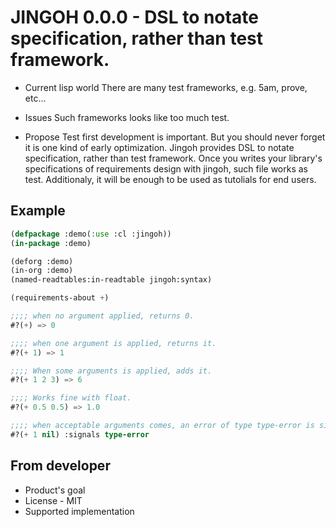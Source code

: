 # JINGOH 0.0.0 - DSL to notate specification, rather than test framework.

* Current lisp world
There are many test frameworks, e.g. 5am, prove, etc...

* Issues
Such frameworks looks like too much test.

* Propose
Test first development is important.
But you should never forget it is one kind of early optimization.
Jingoh provides DSL to notate specification, rather than test framework.
Once you writes your library's specifications of requirements design with jingoh, such file works as test.
Additionaly, it will be enough to be used as tutolials for end users.

## Example
```lisp
(defpackage :demo(:use :cl :jingoh))
(in-package :demo)

(deforg :demo)
(in-org :demo)
(named-readtables:in-readtable jingoh:syntax)

(requirements-about +)

;;;; when no argument applied, returns 0.
#?(+) => 0

;;;; when one argument is applied, returns it.
#?(+ 1) => 1

;;;; When some arguments is applied, adds it.
#?(+ 1 2 3) => 6

;;;; Works fine with float.
#?(+ 0.5 0.5) => 1.0

;;;; when acceptable arguments comes, an error of type type-error is signaled.
#?(+ 1 nil) :signals type-error
```

## From developer

* Product's goal
* License - MIT
* Supported implementation


